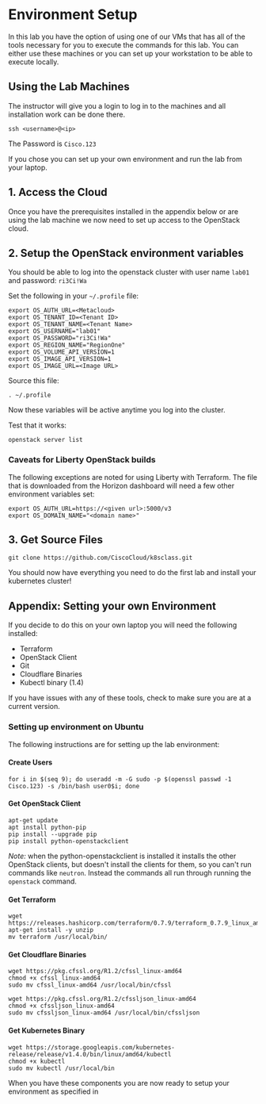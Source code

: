 # Environment Setup

In this lab you have the option of using one of our VMs that has all of the tools necessary for you to execute the commands for this lab.  You can either use these machines or you can set up your workstation to be able to execute locally. 

## Using the Lab Machines

The instructor will give you a login to log in to the machines and all installation work can be done there. 

```
ssh <username>@<ip>
```
The Password is ```Cisco.123```

If you chose you can set up your own environment and run the lab from your laptop. 

## 1. Access the Cloud

Once you have the prerequisites installed in the appendix below or are using the lab machine we now need to set up access to the OpenStack cloud.  

## 2. Setup the OpenStack environment variables

You should be able to log into the openstack cluster with user name ```lab01``` and password: ```ri3Ci!Wa```

Set the following in your ```~/.profile``` file: 

```
export OS_AUTH_URL=<Metacloud>
export OS_TENANT_ID=<Tenant ID>
export OS_TENANT_NAME=<Tenant Name>
export OS_USERNAME="lab01"
export OS_PASSWORD="ri3Ci!Wa"
export OS_REGION_NAME="RegionOne"
export OS_VOLUME_API_VERSION=1
export OS_IMAGE_API_VERSION=1
export OS_IMAGE_URL=<Image URL>
```


Source this file: 

```
. ~/.profile
```
Now these variables will be active anytime you log into the cluster. 

Test that it works: 

```
openstack server list
```

### Caveats for Liberty OpenStack builds
The following exceptions are noted for using Liberty with Terraform.  The file that is downloaded from the Horizon dashboard will need a few other environment variables set:

```
export OS_AUTH_URL=https://<given url>:5000/v3
export OS_DOMAIN_NAME="<domain name>"
```

## 3. Get Source Files

```
git clone https://github.com/CiscoCloud/k8sclass.git
```

You should now have everything you need to do the first lab and install your kubernetes cluster!


## Appendix: Setting your own Environment

If you decide to do this on your own laptop you will need the following installed: 

* Terraform
* OpenStack Client
* Git
* Cloudflare Binaries
* Kubectl binary (1.4)

If you have issues with any of these tools, check to make sure you are at a current version.  

### Setting up environment on Ubuntu

The following instructions are for setting up the lab environment: 

#### Create Users

```
for i in $(seq 9); do useradd -m -G sudo -p $(openssl passwd -1 Cisco.123) -s /bin/bash user0$i; done
```

#### Get OpenStack Client

```
apt-get update
apt install python-pip
pip install --upgrade pip
pip install python-openstackclient
```
_Note:_ when the python-openstackclient is installed it installs the other OpenStack clients, but doesn't install the clients for them, so you can't run commands like ```neutron```.  Instead the commands all run through running the ```openstack``` command.  

#### Get Terraform 

```
wget https://releases.hashicorp.com/terraform/0.7.9/terraform_0.7.9_linux_amd64.zip
apt-get install -y unzip
mv terraform /usr/local/bin/
```

#### Get Cloudflare Binaries

```
wget https://pkg.cfssl.org/R1.2/cfssl_linux-amd64
chmod +x cfssl_linux-amd64
sudo mv cfssl_linux-amd64 /usr/local/bin/cfssl
```

```
wget https://pkg.cfssl.org/R1.2/cfssljson_linux-amd64
chmod +x cfssljson_linux-amd64
sudo mv cfssljson_linux-amd64 /usr/local/bin/cfssljson
```

#### Get Kubernetes Binary

```
wget https://storage.googleapis.com/kubernetes-release/release/v1.4.0/bin/linux/amd64/kubectl
chmod +x kubectl
sudo mv kubectl /usr/local/bin
```

When you have these components you are now ready to setup your environment as specified in 